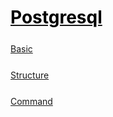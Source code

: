 <style>
.md0{margin-top: 150px;}
.md1{margin-top: 75px;}
.md2{margin-top: 50px;}
.md3{margin-top: 25px;}
.tbl1 td#header{background-color: D1ECCF}
.tbl1 tr#header{background-color: D1ECCF}
</style>

# [<span style="color:black;">Postgresql</span>](../index.md) 


<div class="md3"></div>

[Basic](Basic.md)


<div class="md3"></div>

[Structure](Structure.md)


<div class="md3"></div>

[Command](Command.md)